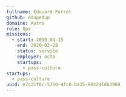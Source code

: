 ```yaml
---
fullname: Edouard Perret
github: edupedup
domaine: Autre
role: Ops
missions:
  - start: 2019-04-15
    end: 2020-02-28
    status: service
    employer: octo
    startups:
      - pass-culture
startups:
  - pass-culture
uuid: e7c21f0c-5760-4fc0-ba35-993291d63969
---
```

